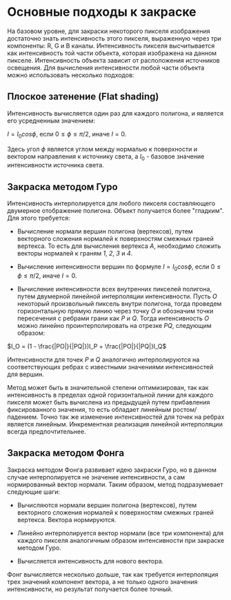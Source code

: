 # Основные подходы к закраске

На базовом уровне, для закраски некоторого пикселя изображения достаточно знать интенсивность этого пикселя, выраженную через три компоненты: R, G и B каналы. Интенсивность пикселя высчитывается как интенсивность той части объекта, которая изображена на данном пикселе. Интенсивность объекта зависит от расположения источников освещения. Для вычисления интенсивности любой части объекта можно использовать несколько подходов:

## Плоское затенение (Flat shading)

Интенсивность вычисляется один раз для каждого полигона, и является его усредненным значением:

$` I=I_0 cos \phi `$, если $`0 \leq \phi \leq \pi / 2`$, иначе $`I = 0`$.

Здесь угол $`\phi`$ является углом между нормалью к поверхности и вектором направления к источнику света, а $`I_0`$ - базовое значение интенсивности источника света.

## Закраска методом Гуро

Интенсивность интерполируется для любого пикселя составляющего двумерное отображение полигона. Объект получается более "гладким". Для этого требуется:

- Вычисление нормали вершин полигона (вертексов), путем векторного сложения нормалей к поверхностям смежных граней вертекса. То есть для вычисления вертекса *A*, необходимо сложить векторы нормалей к граням *1*, *2*, *3* и *4*.

- Вычисление интенсивности вершин по формуле $`I=I_0 cos \phi`$, если $`0 \leq \phi \leq \pi / 2`$, иначе $`I = 0`$.

- Вычисление интенсивности всех внутренних пикселей полигона, путем двумерной линейной интерполяции интенсивности. Пусть $`O`$ некоторый произвольный пиксель внутри полигона, тогда проведем горизонтальную прямую линию через точку $`O`$ и обозначим точки пересечения с ребрами грани как $`P`$ и $`Q`$. Тогда интенсивность $`O`$ можно линейно проинтерполировать на отрезке $`PQ`$, следующим образом:

$`I_O = (1 - \frac{|PO|}{|PQ|})I_P + \frac{|PO|}{|PQ|}I_Q`$

Интенсивности для точек $`P`$ и $`Q`$ аналогично интерполируются на соответствующих ребрах с известными значениями интенсивностей для вершин.

Метод может быть в значительной степени оптимизирован, так как интенсивность в пределах одной горизонтальной линии для каждого пикселя может быть вычислена из предыдущей путем прибавления фиксированного значения, то есть обладает линейным ростом/падением. Точно так же изменение интенсивностей для точек на ребрах является линейным. Инкрементная реализация линейной интерполяции всегда предпочтительнее.

## Закраска методом Фонга

Закраска методом Фонга развивает идею закраски Гуро, но в данном случае интерполируется не значение интенсивности, а сам нормированный вектор нормали. Таким образом, метод подразумевает следующие шаги:

- Вычисляются нормали вершин полигона (вертексов), путем векторного сложения нормалей к поверхностям смежных граней вертекса. Вектора нормируются.

- Линейно интерполируется вектор нормали (все три компонента) для каждого пикселя аналогичным образом интенсивности при закраске методом Гуро.

- Вычисляется интенсивность для нового вектора.

Фонг вычисляется несколько дольше, так как требуется интерполяция трех значений компонент вектора, а не только одного значения интенсивности, но результат получается более точный. 
